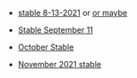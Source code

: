 - [stable 8-13-2021](https://github.com/bgoonz/BGOONZ_BLOG_2.0/commit/0c09a707f4bfddd974a31d97a4f8d716f1858ef8) or [or maybe](https://github.com/bgoonz/BGOONZ_BLOG_2.0/commit/68fba78e36fffcf21288ea0e90e1075bf31b2a82)


- [Stable September 11](https://github.com/side-projects-42/BGOONZ_BLOG_2.0)


- [October Stable](https://github.com/Web-Dev-Collaborative/october-stable)


- [November 2021 stable](https://github.com/bgoonz/BGOONZ_BLOG_2.0/commit/9ae5da5813cc9b48d2a57c84cd32cf4309078524)